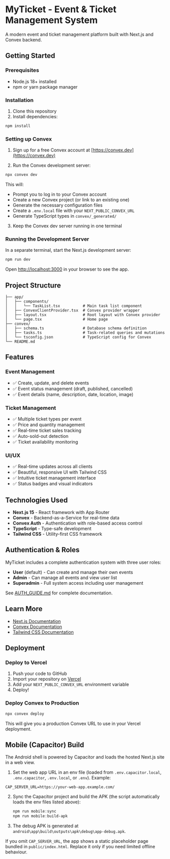 # MyTicket - Event & Ticket Management System

A modern event and ticket management platform built with Next.js and Convex backend.

## Getting Started

### Prerequisites

- Node.js 18+ installed
- npm or yarn package manager

### Installation

1. Clone this repository
2. Install dependencies:

```bash
npm install
```

### Setting up Convex

1. Sign up for a free Convex account at [https://convex.dev](https://convex.dev)

2. Run the Convex development server:

```bash
npx convex dev
```

This will:
- Prompt you to log in to your Convex account
- Create a new Convex project (or link to an existing one)
- Generate the necessary configuration files
- Create a `.env.local` file with your `NEXT_PUBLIC_CONVEX_URL`
- Generate TypeScript types in `convex/_generated/`

3. Keep the Convex dev server running in one terminal

### Running the Development Server

In a separate terminal, start the Next.js development server:

```bash
npm run dev
```

Open [http://localhost:3000](http://localhost:3000) in your browser to see the app.

## Project Structure

```
├── app/
│   ├── components/
│   │   └── TaskList.tsx          # Main task list component
│   ├── ConvexClientProvider.tsx  # Convex provider wrapper
│   ├── layout.tsx                # Root layout with Convex provider
│   └── page.tsx                  # Home page
├── convex/
│   ├── schema.ts                 # Database schema definition
│   ├── tasks.ts                  # Task-related queries and mutations
│   └── tsconfig.json             # TypeScript config for Convex
└── README.md
```

## Features

### Event Management
- ✅ Create, update, and delete events
- ✅ Event status management (draft, published, cancelled)
- ✅ Event details (name, description, date, location, image)

### Ticket Management
- ✅ Multiple ticket types per event
- ✅ Price and quantity management
- ✅ Real-time ticket sales tracking
- ✅ Auto-sold-out detection
- ✅ Ticket availability monitoring

### UI/UX
- ✅ Real-time updates across all clients
- ✅ Beautiful, responsive UI with Tailwind CSS
- ✅ Intuitive ticket management interface
- ✅ Status badges and visual indicators

## Technologies Used

- **Next.js 15** - React framework with App Router
- **Convex** - Backend-as-a-Service for real-time data
- **Convex Auth** - Authentication with role-based access control
- **TypeScript** - Type-safe development
- **Tailwind CSS** - Utility-first CSS framework

## Authentication & Roles

MyTicket includes a complete authentication system with three user roles:

- **User** (default) - Can create and manage their own events
- **Admin** - Can manage all events and view user list
- **Superadmin** - Full system access including user management

See [AUTH_GUIDE.md](./AUTH_GUIDE.md) for complete documentation.

## Learn More

- [Next.js Documentation](https://nextjs.org/docs)
- [Convex Documentation](https://docs.convex.dev)
- [Tailwind CSS Documentation](https://tailwindcss.com/docs)

## Deployment

### Deploy to Vercel

1. Push your code to GitHub
2. Import your repository on [Vercel](https://vercel.com)
3. Add your `NEXT_PUBLIC_CONVEX_URL` environment variable
4. Deploy!

### Deploy Convex to Production

```bash
npx convex deploy
```

This will give you a production Convex URL to use in your Vercel deployment.

## Mobile (Capacitor) Build

The Android shell is powered by Capacitor and loads the hosted Next.js site in a web view.

1. Set the web app URL in an env file (loaded from `.env.capacitor.local`, `.env.capacitor`, `.env.local`, or `.env`). Example:

```
CAP_SERVER_URL=https://your-web-app.example.com/
```

2. Sync the Capacitor project and build the APK (the script automatically loads the env files listed above):

   ```powershell
   npm run mobile:sync
   npm run mobile:build-apk
   ```

3. The debug APK is generated at `android\app\build\outputs\apk\debug\app-debug.apk`.

If you omit `CAP_SERVER_URL`, the app shows a static placeholder page bundled in `public/index.html`. Replace it only if you need limited offline behaviour.
